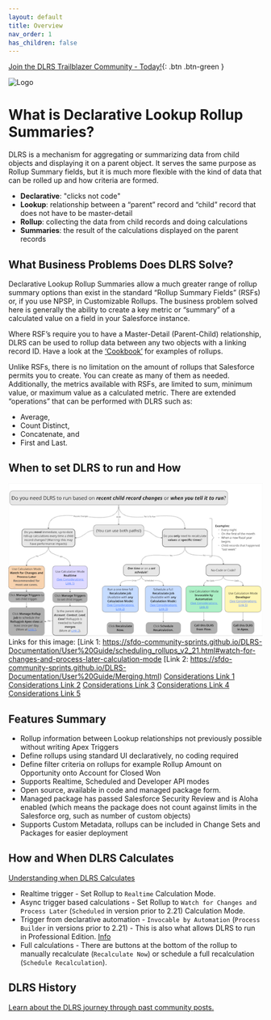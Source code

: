 ```yaml
---
layout: default
title: Overview
nav_order: 1
has_children: false
---
```


[Join the DLRS Trailblazer Community - Today!](https://trailhead.salesforce.com/trailblazer-community/groups/0F9300000009O5pCAE){: .btn .btn-green }

![Logo](assets/images/DLRS_New_Badge_2022.png)

# What is Declarative Lookup Rollup Summaries?

DLRS is a mechanism for aggregating or summarizing data from child objects and displaying it on a parent object. It serves the same purpose as Rollup Summary fields, but it is much more flexible with the kind of data that can be rolled up and how criteria are formed.

- **Declarative**: "clicks not code"
- **Lookup**: relationship between a “parent” record and “child” record that does not have to be master-detail
- **Rollup**: collecting the data from child records and doing calculations
- **Summaries**: the result of the calculations displayed on the parent records

## What Business Problems Does DLRS Solve?
Declarative Lookup Rollup Summaries allow a much greater range of rollup summary options than exist in the standard “Rollup Summary Fields” (RSFs) or, if you use NPSP, in Customizable Rollups. The business problem solved here is generally the ability to create a key metric or “summary” of a calculated value on a field in your Salesforce instance.

Where RSF’s require you to have a Master-Detail (Parent-Child) relationship, DLRS can be used to rollup data between any two objects with a linking record ID. Have a look at the [‘Cookbook’](https://sfdo-community-sprints.github.io/DLRS-Documentation/Cookbook/) for examples of rollups.

Unlike RSFs, there is no limitation on the amount of rollups that Salesforce permits you to create. You can create as many of them as needed.
Additionally, the metrics available with RSFs, are limited to sum, minimum value, or maximum value as a calculated metric. There are extended “operations” that can be performed with DLRS such as:
* Average, 
* Count Distinct, 
* Concatenate, and
* First and Last.

## When to set DLRS to run and How

![Logo](assets/images/flowchart.png)
Links for this image:
[Link 1: https://sfdo-community-sprints.github.io/DLRS-Documentation/User%20Guide/scheduling_rollups_v2_21.html#watch-for-changes-and-process-later-calculation-mode
[Link 2: https://sfdo-community-sprints.github.io/DLRS-Documentation/User%20Guide/Merging.html)
[Considerations Link 1](https://sfdo-community-sprints.github.io/DLRS-Documentation/Architecture/calculates.html#considerations-for-realtime)
[Considerations Link 2](https://sfdo-community-sprints.github.io/DLRS-Documentation/Architecture/calculates.html#considerations-for-recalculate-nowschedule-recalculation)
[Considerations Link 3](https://sfdo-community-sprints.github.io/DLRS-Documentation/Architecture/calculates.html#considerations-for-recalculate-nowschedule-recalculation)
[Considerations Link 4](https://sfdo-community-sprints.github.io/DLRS-Documentation/Architecture/calculates.html#considerations-for-invocable-by-automation)
[Considerations Link 5](https://sfdo-community-sprints.github.io/DLRS-Documentation/Architecture/calculates.html#considerations-for-developer)

## Features Summary

- Rollup information between Lookup relationships not previously possible without writing Apex Triggers
- Define rollups using standard UI declaratively, no coding required
- Define filter criteria on rollups for example Rollup Amount on Opportunity onto Account for Closed Won
- Supports Realtime, Scheduled and Developer API modes
- Open source, available in code and managed package form.
- Managed package has passed Salesforce Security Review and is Aloha enabled (which means the package does not count against limits in the Salesforce org, such as number of custom objects) 
- Supports Custom Metadata, rollups can be included in Change Sets and Packages for easier deployment

## How and When DLRS Calculates

[Understanding when DLRS Calculates](https://sfdo-community-sprints.github.io/DLRS-Documentation/Architecture/calculates.html)
- Realtime trigger - Set Rollup to `Realtime` Calculation Mode.
- Async trigger based calculations - Set Rollup to `Watch for Changes and Process Later` (`Scheduled` in version prior to 2.21) Calculation Mode.
- Trigger from declarative automation - `Invocable by Automation` (`Process Builder` in versions prior to 2.21) - This is also what allows DLRS to run in Professional Edition. [Info](https://sfdo-community-sprints.github.io/DLRS-Documentation/Installation/configuration.html)
- Full calculations - There are buttons at the bottom of the rollup to manually recalculate (`Recalculate Now`) or schedule a full recalculation (`Schedule Recalculation`).

## DLRS History 
[Learn about the DLRS journey through past community posts.](https://sfdo-community-sprints.github.io/DLRS-Documentation/About%20Us%20&%20Contribution/dlrsHistory.html)


